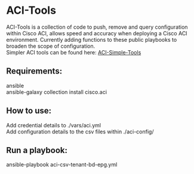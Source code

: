 # ACI-Tools  
ACI-Tools is a collection of code to push, remove and query configuration within Cisco ACI, allows speed and accuracy when deploying a Cisco ACI environment. Currently adding functions to these public playbooks to broaden the scope of configuration.  
Simpler ACI tools can be found here: [ACI-Simple-Tools](https://github.com/Timothy-Lloyd/aci-simple-tools "aci-simple-tools")  

## Requirements:
ansible  
ansible-galaxy collection install cisco.aci  

## How to use:
Add credential details to ./vars/aci.yml  
Add configuration details to the csv files within ./aci-config/  

## Run a playbook:
ansible-playbook aci-csv-tenant-bd-epg.yml  
